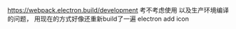 https://webpack.electron.build/development 考不考虑使用
以及生产环境编译的问题，
  用现在的方式好像还重新build了一遍
electron add icon